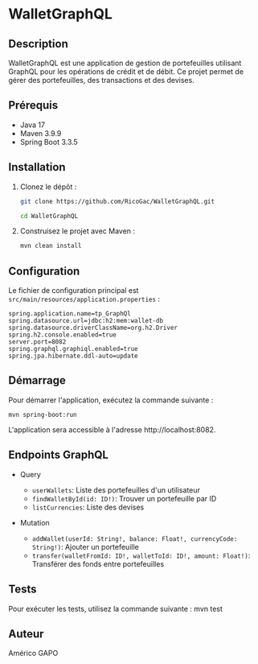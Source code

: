 # WalletGraphQL

## Description
WalletGraphQL est une application de gestion de portefeuilles utilisant GraphQL pour les opérations de crédit et de débit. Ce projet permet de gérer des portefeuilles, des transactions et des devises.

## Prérequis
- Java 17
- Maven 3.9.9
- Spring Boot 3.3.5

## Installation
1. Clonez le dépôt :
    ```sh
    git clone https://github.com/RicoGac/WalletGraphQL.git

    cd WalletGraphQL
    ```

2. Construisez le projet avec Maven :
    ```sh
    mvn clean install
    ```

## Configuration
Le fichier de configuration principal est `src/main/resources/application.properties` :
``` properties
spring.application.name=tp_GraphQl
spring.datasource.url=jdbc:h2:mem:wallet-db
spring.datasource.driverClassName=org.h2.Driver
spring.h2.console.enabled=true
server.port=8082
spring.graphql.graphiql.enabled=true
spring.jpa.hibernate.ddl-auto=update

``` 

## Démarrage

Pour démarrer l'application, exécutez la commande suivante :
``` 
mvn spring-boot:run
``` 
L'application sera accessible à l'adresse http://localhost:8082.

## Endpoints GraphQL
- Query
  - ```userWallets```: Liste des portefeuilles d'un utilisateur
  - ```findWalletById(id: ID!)```: Trouver un portefeuille par ID
  - ```listCurrencies```: Liste des devises

- Mutation
  - ```addWallet(userId: String!, balance: Float!, currencyCode: String!)```: Ajouter un portefeuille
  - ```transfer(walletFromId: ID!, walletToId: ID!, amount: Float!)```: Transférer des fonds entre portefeuilles

## Tests

Pour exécuter les tests, utilisez la commande suivante :
mvn test

## Auteur
Américo GAPO
